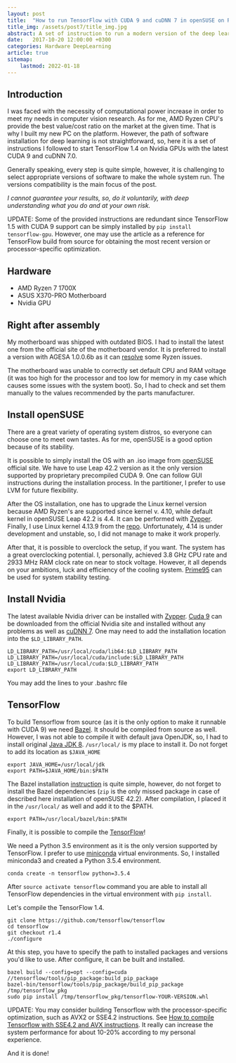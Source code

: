 ```yaml
---
layout: post
title:  "How to run TensorFlow with CUDA 9 and cuDNN 7 in openSUSE on Ryzen"
title_img: /assets/post7/title_img.jpg
abstract: A set of instruction to run a modern version of the deep learning framework TensorFlow on AMD Ryzen.
date:   2017-10-20 12:00:00 +0300
categories: Hardware DeepLearning
article: true
sitemap:
    lastmod: 2022-01-18
---
```


## Introduction

I was faced with the necessity of computational power increase in order to meet my needs in computer vision research. As for me, AMD Ryzen CPU's provide the best value/cost ratio on the market at the given time. That is why I built my new PC on the platform. However, the path of software installation for deep learning is not straightforward, so, here it is a set of instructions I followed to start TensorFlow 1.4 on Nvidia GPUs with the latest CUDA 9 and cuDNN 7.0.

Generally speaking, every step is quite simple, however, it is challenging to select appropriate versions of software to make the whole system run. The versions compatibility is the main focus of the post.

_I cannot guarantee your results, so, do it voluntarily, with deep understanding what you do and at your own risk._

UPDATE: Some of the provided instructions are redundant since TensorFlow 1.5 with CUDA 9 support can be simply installed by `pip install tensorflow-gpu`.
However, one may use the article as a reference for TensorFlow build from source for obtaining the most recent version or processor-specific optimization.

## Hardware

* AMD Ryzen 7 1700X
* ASUS X370-PRO Motherboard
* Nvidia GPU

## Right after assembly

My motherboard was shipped with outdated BIOS. I had to install the latest one from the official site of the motherboard vendor.
It is preferred to install a version with AGESA 1.0.0.6b as it can [resolve][agesa] some Ryzen issues.

The motherboard was unable to correctly set default CPU and RAM voltage (it was too high for the processor and too low for memory in my case which causes some issues with the system boot). So, I had to check and set them manually to the values recommended by the parts manufacturer.

## Install openSUSE

There are a great variety of operating system distros, so everyone can choose one to meet own tastes. As for me, openSUSE is a good option because of its stability.

It is possible to simply install the OS with an .iso image from [openSUSE][opensuse] official site. We have to use Leap 42.2 version as it the only version supported by proprietary precompiled CUDA 9.
One can follow GUI instructions during the installation process. In the partitioner, I prefer to use LVM for future flexibility.

After the OS installation, one has to upgrade the Linux kernel version because AMD Ryzen's are supported since kernel v. 4.10, while default kernel in openSUSE Leap 42.2 is 4.4.
It can be performed with [Zypper][kernel]. Finally, I use Linux kernel 4.13.9 from the [repo][kernel_repo]. Unfortunately, 4.14 is under development and unstable, so, I did not manage to make it work properly.

After that, it is possible to overclock the setup, if you want. The system has a great overclocking potential. I, personally, achieved 3.8 GHz CPU rate and 2933 MHz RAM clock rate on near to stock voltage. However, it all depends on your ambitions, luck and efficiency of the cooling system. 
[Prime95][prime95] can be used for system stability testing.

## Install Nvidia

The latest available Nvidia driver can be installed with [Zypper][driver]. [Cuda 9][cuda] can be downloaded from the official Nvidia site and installed without any problems as well as [cuDNN 7][cudnn]. One may need to add the installation location into the `$LD_LIBRARY_PATH`.

```
LD_LIBRARY_PATH=/usr/local/cuda/lib64:$LD_LIBRARY_PATH
LD_LIBRARY_PATH=/usr/local/cuda/include:$LD_LIBRARY_PATH
LD_LIBRARY_PATH=/usr/local/cuda:$LD_LIBRARY_PATH
export LD_LIBRARY_PATH
```
You may add the lines to your .bashrc file

## TensorFlow

To build Tensorflow from source (as it is the only option to make it runnable with CUDA 9) we need [Bazel][bazel]. It should be compiled from source as well.
However, I was not able to compile it with default java OpenJDK, so, I had to install original [Java JDK 8][java]. `/usr/local/` is my place to install it. Do not forget to add its location as `$JAVA_HOME`

```
export JAVA_HOME=/usr/local/jdk
export PATH=$JAVA_HOME/bin:$PATH
```

The Bazel installation [instruction][bazel_install] is quite simple, however, do not forget to install the Bazel dependencies (`zip` is the only missed package in case of described here installation of openSUSE 42.2).
After compilation, I placed it in the   `/usr/local/` as well and add it to the $PATH.

```
export PATH=/usr/local/bazel/bin:$PATH
```

Finally, it is possible to compile the [TensorFlow][tensorflow]!

We need a Python 3.5 environment as it is the only version supported by TensorFlow. I prefer to use [miniconda][miniconda] virtual environments. So, I installed miniconda3 and created a Python 3.5.4 environment.

```
conda create -n tensorflow python=3.5.4
```

After `source activate tensorflow` command you are able to install all TensorFlow dependencies in the virtual environment with `pip install`.

Let's compile the TensorFlow 1.4.

```
git clone https://github.com/tensorflow/tensorflow 
cd tensorflow
git checkout r1.4
./configure
```
At this step, you have to specify the path to installed packages and versions you'd like to use. After configure, it can be built and installed.

```
bazel build --config=opt --config=cuda //tensorflow/tools/pip_package:build_pip_package
bazel-bin/tensorflow/tools/pip_package/build_pip_package /tmp/tensorflow_pkg
sudo pip install /tmp/tensorflow_pkg/tensorflow-YOUR-VERSION.whl
```

UPDATE: You may consider building Tensorflow with the processor-specific optimization, such as AVX2 or SSE4.2 instructions. See [How to compile Tensorflow with SSE4.2 and AVX instructions][TensorflowAvx].
It really can increase the system performance for about 10-20% according to my personal experience.

And it is done!

[agesa]: https://www.phoronix.com/scan.php?page=news_item&px=AGESA-1.0.0.6b-Update
[opensuse]: https://software.opensuse.org/
[kernel]: https://doc.opensuse.org/documentation/leap/reference/html/book.opensuse.reference/cha.tuning.multikernel.html#cha.tuning.multikernel.zypper
[kernel_repo]: http://download.opensuse.org/repositories/Kernel:/stable/standard/x86_64/
[prime95]: https://www.mersenne.org/download/
[driver]: https://en.opensuse.org/SDB:NVIDIA_drivers#Recommended_Procedure
[cuda]: https://developer.nvidia.com/cuda-downloads
[cudnn]: https://developer.nvidia.com/cudnn
[bazel]: https://docs.bazel.build/versions/master/install.html
[bazel_install]: https://docs.bazel.build/versions/master/install-compile-source.html
[java]: http://www.oracle.com/technetwork/java/javase/downloads/jdk8-downloads-2133151.html
[tensorflow]: https://www.tensorflow.org/install/install_sources
[miniconda]: https://conda.io/miniconda.html
[TensorflowAvx]: https://stackoverflow.com/questions/41293077/how-to-compile-tensorflow-with-sse4-2-and-avx-instructions
